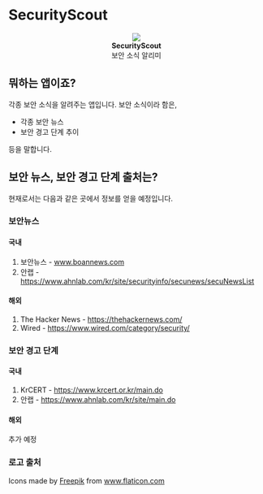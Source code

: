# SecurityScout

<p align="center">
    <img src="https://github.com/TCGeneric/SecurityScout/blob/master/icon.png"> </br>
    <b> SecurityScout </b> <br/>
    보안 소식 알리미
</p>

## 뭐하는 앱이죠?
각종 보안 소식을 알려주는 앱입니다. 보안 소식이라 함은,
- 각종 보안 뉴스
- 보안 경고 단계 추이

등을 말합니다.

## 보안 뉴스, 보안 경고 단계 출처는?
현재로서는 다음과 같은 곳에서 정보를 얻을 예정입니다.

### 보안뉴스
#### 국내
1. 보안뉴스 - www.boannews.com
2. 안랩 - https://www.ahnlab.com/kr/site/securityinfo/secunews/secuNewsList
#### 해외
1. The Hacker News - https://thehackernews.com/
2. Wired - https://www.wired.com/category/security/

### 보안 경고 단계
#### 국내
1. KrCERT - https://www.krcert.or.kr/main.do
2. 안랩 - https://www.ahnlab.com/kr/site/main.do
#### 해외
추가 예정

### 로고 출처
<div>Icons made by <a href="https://www.flaticon.com/authors/freepik" title="Freepik">Freepik</a> from <a href="https://www.flaticon.com/" title="Flaticon">www.flaticon.com</a></div>